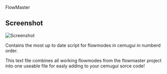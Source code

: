 FlowMaster
## Screenshot
![Screenshot](https://github.com/jackrabbit72380/Flowmaster/blob/master/Screenshot.png)


Contains the most up to date script for flowmodes in cemugui in numberd order.

This text file combines all working flowmodes from the flowmaster project into one useable file for easly adding to your cemugui sorce code!
